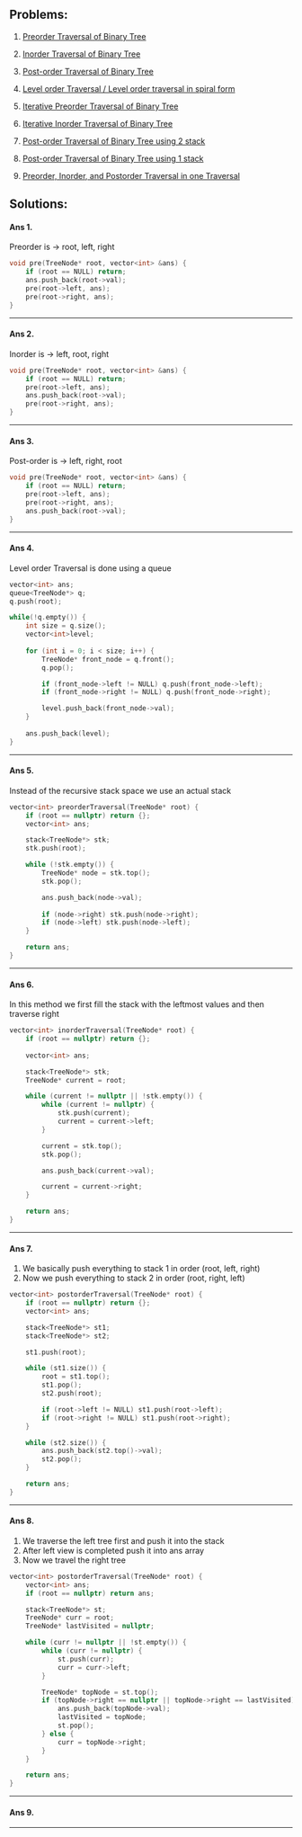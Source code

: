 ## Problems:

1. [Preorder Traversal of Binary Tree](#ans-1)

2. [Inorder Traversal of Binary Tree](#ans-2)

3. [Post-order Traversal of Binary Tree](#ans-3)

4. [Level order Traversal / Level order traversal in spiral form](#ans-4)

5. [Iterative Preorder Traversal of Binary Tree](#ans-5)

6. [Iterative Inorder Traversal of Binary Tree](#ans-6)

7. [Post-order Traversal of Binary Tree using 2 stack](#ans-7)

8. [Post-order Traversal of Binary Tree using 1 stack](#ans-8)

9. [Preorder, Inorder, and Postorder Traversal in one Traversal](#ans-9)

## Solutions:

#### Ans 1.

Preorder is -> root, left, right

```cpp
void pre(TreeNode* root, vector<int> &ans) {
    if (root == NULL) return;
    ans.push_back(root->val);
    pre(root->left, ans);
    pre(root->right, ans);
}
```
________________________________

#### Ans 2.

Inorder is -> left, root, right

```cpp
void pre(TreeNode* root, vector<int> &ans) {
    if (root == NULL) return;
    pre(root->left, ans);
    ans.push_back(root->val);
    pre(root->right, ans);
}
```
________________________________

#### Ans 3.

Post-order is -> left, right, root

```cpp
void pre(TreeNode* root, vector<int> &ans) {
    if (root == NULL) return;
    pre(root->left, ans);
    pre(root->right, ans);
    ans.push_back(root->val);
}
```
________________________________

#### Ans 4.

Level order Traversal is done using a queue

```cpp
vector<int> ans;
queue<TreeNode*> q;
q.push(root);

while(!q.empty()) {
    int size = q.size();
    vector<int>level;
    
    for (int i = 0; i < size; i++) {
        TreeNode* front_node = q.front();
        q.pop();

        if (front_node->left != NULL) q.push(front_node->left);
        if (front_node->right != NULL) q.push(front_node->right);

        level.push_back(front_node->val);
    }
    
    ans.push_back(level); 
}  
``` 
________________________________

#### Ans 5.

Instead of the recursive stack space we use an actual stack

```cpp
vector<int> preorderTraversal(TreeNode* root) {
    if (root == nullptr) return {};
    vector<int> ans;

    stack<TreeNode*> stk;
    stk.push(root);

    while (!stk.empty()) {
        TreeNode* node = stk.top();
        stk.pop();

        ans.push_back(node->val);
        
        if (node->right) stk.push(node->right);
        if (node->left) stk.push(node->left);        
    }    

    return ans;
}
```

________________________________

#### Ans 6.

In this method we first fill the stack with the leftmost values and then traverse right

```cpp
vector<int> inorderTraversal(TreeNode* root) {
    if (root == nullptr) return {};  
    
    vector<int> ans;

    stack<TreeNode*> stk;
    TreeNode* current = root;

    while (current != nullptr || !stk.empty()) {
        while (current != nullptr) {
            stk.push(current);
            current = current->left;
        }

        current = stk.top();
        stk.pop();

        ans.push_back(current->val);

        current = current->right;
    }

    return ans;
}
```
________________________________

#### Ans 7.

1. We basically push everything to stack 1 in order (root, left, right)
2. Now we push everything to stack 2 in order (root, right, left)

```cpp
vector<int> postorderTraversal(TreeNode* root) {
    if (root == nullptr) return {};
    vector<int> ans;

    stack<TreeNode*> st1;
    stack<TreeNode*> st2;

    st1.push(root);

    while (st1.size()) {
        root = st1.top();
        st1.pop();
        st2.push(root);

        if (root->left != NULL) st1.push(root->left);
        if (root->right != NULL) st1.push(root->right);
    }

    while (st2.size()) {
        ans.push_back(st2.top()->val);
        st2.pop();
    }

    return ans;
}
```
________________________________

#### Ans 8.

1. We traverse the left tree first and push it into the stack
2. After left view is completed push it into ans array
3. Now we travel the right tree

```cpp
vector<int> postorderTraversal(TreeNode* root) {
    vector<int> ans;
    if (root == nullptr) return ans;

    stack<TreeNode*> st;
    TreeNode* curr = root;
    TreeNode* lastVisited = nullptr;

    while (curr != nullptr || !st.empty()) {
        while (curr != nullptr) {
            st.push(curr);
            curr = curr->left;
        }

        TreeNode* topNode = st.top();
        if (topNode->right == nullptr || topNode->right == lastVisited) {
            ans.push_back(topNode->val);
            lastVisited = topNode;
            st.pop();
        } else {
            curr = topNode->right;
        }
    }

    return ans;
}
```
________________________________

#### Ans 9.

________________________________

